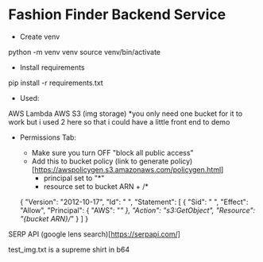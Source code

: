 # Fashion Finder Backend Service

- Create venv

python -m venv venv
source venv/bin/activate

- Install requirements

pip install -r requirements.txt

- Used: 

AWS Lambda
AWS S3 (img storage) *you only need one bucket for it to work but i used 2 here so that i could have a little front end to demo

- Permissions Tab:
    - Make sure you turn OFF "block all public access"
    - Add this to bucket policy (link to generate policy)[https://awspolicygen.s3.amazonaws.com/policygen.html] 
        - principal set to "*" 
        - resource set to bucket ARN + /*

    {
        "Version": "2012-10-17",
        "Id": "  ",
        "Statement": [
            {
                "Sid": "  ",
                "Effect": "Allow",
                "Principal": {
                    "AWS": "*"
                },
                "Action": "s3:GetObject",
                "Resource": "{bucket ARN}/*"
            }
        ]
    }

SERP API (google lens search)[https://serpapi.com/]

test_img.txt is a supreme shirt in b64